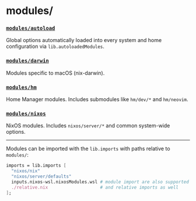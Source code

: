 # modules/

### [`modules/autoload`](./autoload)
Global options automatically loaded into every system and home configuration via `lib.autoloadedModules`.

### [`modules/darwin`](./darwin)
Modules specific to macOS (nix-darwin).

### [`modules/hm`](./hm)
Home Manager modules. Includes submodules like `hm/dev/*` and `hm/neovim`.

### [`modules/nixos`](./nixos)
NixOS modules. Includes `nixos/server/*` and common system-wide options.

---

Modules can be imported with the `lib.imports` with paths relative to `modules/`:

```nix
imports = lib.imports [
  "nixos/nix"
  "nixos/server/defaults"
  inputs.nixos-wsl.nixosModules.wsl # module import are also supported
  ./relative.nix                    # and relative imports as well
];
```


